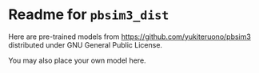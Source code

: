 # Readme for `pbsim3_dist`

Here are pre-trained models from <https://github.com/yukiteruono/pbsim3> distributed under GNU General Public License.

You may also place your own model here.
